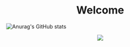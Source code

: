 <h1 align="center">Welcome</h1>

![Anurag's GitHub stats](https://github-readme-stats.vercel.app/api?username=GalKoaz&show_icons=true&theme=tokyonight)
<p align="center">
<img align="center" src="https://github-readme-stats.vercel.app/api?username=GalKoaz&show_icons=true&theme=tokyonight" />
</p>
